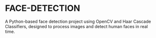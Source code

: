 # FACE-DETECTION
A Python-based face detection project using OpenCV and Haar Cascade Classifiers, designed to process images and detect human faces in real time.
